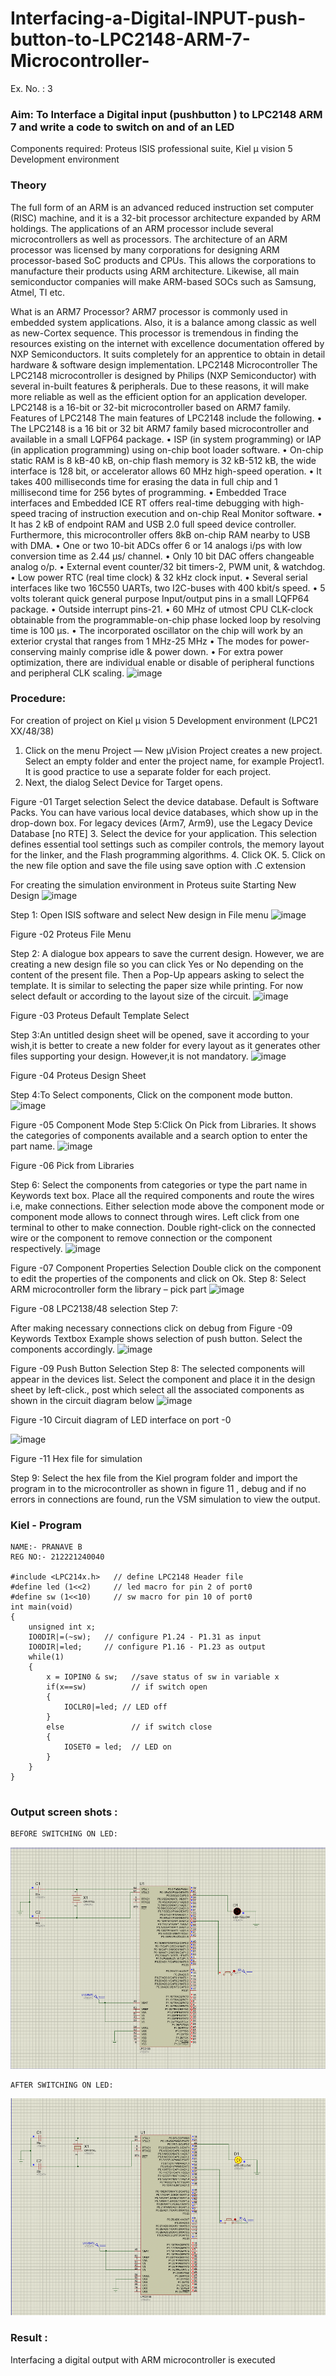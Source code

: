 # Interfacing-a-Digital-INPUT-push-button-to-LPC2148-ARM-7-Microcontroller-


Ex. No. : 3

 
### Aim: To Interface a Digital input (pushbutton ) to LPC2148 ARM 7 and write a code to switch on and of an LED 
Components required: Proteus ISIS professional suite, Kiel μ vision 5 Development environment 
### Theory 
The full form of an ARM is an advanced reduced instruction set computer (RISC) machine, and it is a 32-bit processor architecture expanded by ARM holdings. The applications of an ARM processor include several microcontrollers as well as processors. The architecture of an ARM processor was licensed by many corporations for designing ARM processor-based SoC products and CPUs. This allows the corporations to manufacture their products using ARM architecture. Likewise, all main semiconductor companies will make ARM-based SOCs such as Samsung, Atmel, TI etc.


What is an ARM7 Processor?
ARM7 processor is commonly used in embedded system applications. Also, it is a balance among classic as well as new-Cortex sequence. This processor is tremendous in finding the resources existing on the internet with excellence documentation offered by NXP Semiconductors. It suits completely for an apprentice to obtain in detail hardware & software design implementation.
LPC2148 Microcontroller
 The LPC2148 microcontroller is designed by Philips (NXP Semiconductor) with several in-built features & peripherals. Due to these reasons, it will make more reliable as well as the efficient option for an application developer. LPC2148 is a 16-bit or 32-bit microcontroller based on ARM7 family.
Features of LPC2148
The main features of LPC2148 include the following.
•	The LPC2148 is a 16 bit or 32 bit ARM7 family based microcontroller and available in a small LQFP64 package.
•	ISP (in system programming) or IAP (in application programming) using on-chip boot loader software.
•	On-chip static RAM is 8 kB-40 kB, on-chip flash memory is 32 kB-512 kB, the wide interface is 128 bit, or accelerator allows 60 MHz high-speed operation.
•	It takes 400 milliseconds time for erasing the data in full chip and 1 millisecond time for 256 bytes of programming.
•	Embedded Trace interfaces and Embedded ICE RT offers real-time debugging with high-speed tracing of instruction execution and on-chip Real Monitor software.
•	It has 2 kB of endpoint RAM and USB 2.0 full speed device controller. Furthermore, this microcontroller offers 8kB on-chip RAM nearby to USB with DMA.
•	One or two 10-bit ADCs offer 6 or 14 analogs i/ps with low conversion time as 2.44 μs/ channel.
•	Only 10 bit DAC offers changeable analog o/p.
•	External event counter/32 bit timers-2, PWM unit, & watchdog.
•	Low power RTC (real time clock) & 32 kHz clock input.
•	Several serial interfaces like two 16C550 UARTs, two I2C-buses with 400 kbit/s speed.
•	5 volts tolerant quick general purpose Input/output pins in a small LQFP64 package.
•	Outside interrupt pins-21.
•	60 MHz of utmost CPU CLK-clock obtainable from the programmable-on-chip phase locked loop by resolving time is 100 μs.
•	The incorporated oscillator on the chip will work by an exterior crystal that ranges from 1 MHz-25 MHz
•	The modes for power-conserving mainly comprise idle & power down.
•	For extra power optimization, there are individual enable or disable of peripheral functions and peripheral CLK scaling.
 ![image](https://user-images.githubusercontent.com/36288975/193398005-6e1257a9-16ae-43f5-9f09-33bb21ed25b9.png)



### Procedure:
For creation of project on    Kiel μ vision 5 Development environment (LPC21 XX/48/38)
1.	Click on the menu Project — New µVision Project creates a new project. Select an empty folder and enter the project name, for example Project1. It is good practice to use a separate folder for each project.
2.	Next, the dialog Select Device for Target opens.

 

Figure -01 Target selection
Select the device database. Default is Software Packs. You can have various local device databases, which show up in the drop-down box. For legacy devices (Arm7, Arm9), use the Legacy Device Database [no RTE]
3.	Select the device for your application. This selection defines essential tool settings such as compiler controls, the memory layout for the linker, and the Flash programming algorithms.
4.	Click OK.
5.	Click on the new file option and save the file using save option with .C extension 



For creating the simulation environment in Proteus suite 
Starting New Design
![image](https://user-images.githubusercontent.com/36288975/193398020-d0963a16-4349-4979-87d7-4c9dc11e2346.png)

Step 1: Open ISIS software and select New design in  File menu
 ![image](https://user-images.githubusercontent.com/36288975/193398023-cb8690cf-914a-47e3-8901-c8db3e4cd223.png)

Figure -02 Proteus File Menu

 Step 2: A dialogue box appears to save the current design. However, we are creating a new design file so you can click Yes or No depending on the content of the present file. Then a Pop-Up appears asking to select the template. It is similar to selecting the paper size while printing. For now select default or according to the layout size of the circuit.
 ![image](https://user-images.githubusercontent.com/36288975/193398027-fd5ae82c-341e-4ed9-aaa4-6bf7574c1a39.png)

  Figure -03 Proteus Default Template Select
 
Step 3:An untitled design sheet will be opened, save it according to your wish,it is better to create a new folder for every layout as it generates other files supporting your design. However,it is not mandatory.
![image](https://user-images.githubusercontent.com/36288975/193398031-03ecd6a5-d9b1-4a60-9dee-009c17a3f5dd.png)
  
  Figure -04 Proteus Design Sheet
 
Step 4:To Select components, Click on the component mode button.
 ![image](https://user-images.githubusercontent.com/36288975/193398044-5e0d1fe6-1d2b-4b54-9c54-f2904b234343.png)

Figure -05 Component Mode
Step 5:Click On Pick from Libraries. It shows the categories of components available and a search option to enter the part name.
 ![image](https://user-images.githubusercontent.com/36288975/193398047-f1d5f143-7980-45de-99f2-30b3c4bc04d6.png)

  Figure -06 Pick from Libraries

Step 6: Select the components from categories or type the part name in Keywords text box.
 Place all the required components and route the wires i.e, make connections.
Either selection mode above the component mode or component mode allows to connect through wires. Left click from one terminal to other to make connection. Double right-click on the connected wire or the component to remove connection or the component respectively.
 ![image](https://user-images.githubusercontent.com/36288975/193398050-d6d28800-0c5b-4f5c-a77c-227f3336a125.png)

 Figure -07 Component Properties Selection
Double click on the component to edit the properties of the components and click on Ok.
Step 8: Select ARM microcontroller form the library – pick part 
 ![image](https://user-images.githubusercontent.com/36288975/193398055-587ebd36-4b82-4eaf-837c-f94c3cf2d071.png)
  
Figure -08 LPC2138/48 selection
Step 7:

After making necessary connections click on debug from 
 Figure -09 Keywords Textbox
Example shows selection of push button. Select the components accordingly.
 ![image](https://user-images.githubusercontent.com/36288975/193398058-2519b9d0-a2ca-421f-957d-7507fc7791b8.png)

 Figure -09 Push Button Selection
Step 8: The selected components will appear in the devices list. Select the component and place it in the design sheet by left-click., post which select all the associated components as shown in the circuit diagram below 
![image](https://user-images.githubusercontent.com/36288975/193398065-c12b4984-db8e-40cc-890d-221db1c35b0d.png)

 
Figure -10 Circuit diagram of LED interface on port -0

![image](https://user-images.githubusercontent.com/36288975/193398071-76df0a57-7e76-4868-9769-c63d220482b8.png)

 
Figure -11 Hex file for simulation 

Step 9: Select the hex file from the Kiel program folder and import the program in to the microcontroller as shown in figure 11 ,  debug and if no errors in connections are found, run the VSM simulation to view the output.


### Kiel - Program  

```
NAME:- PRANAVE B
REG NO:- 212221240040

#include <LPC214x.h>   // define LPC2148 Header file
#define led (1<<2)     // led macro for pin 2 of port0
#define sw (1<<10)     // sw macro for pin 10 of port0
int main(void)
{
	unsigned int x;
	IO0DIR|=(~sw);   // configure P1.24 - P1.31 as input
	IO0DIR|=led;     // configure P1.16 - P1.23 as output
	while(1)
	{
		x = IOPIN0 & sw;   //save status of sw in variable x
		if(x==sw)          // if switch open
		{
			IOCLR0|=led; // LED off
		}
		else               // if switch close
		{
			IOSET0 = led;  // LED on
		}
	}
}


```

### Output screen shots :


    BEFORE SWITCHING ON LED:

  ![output](1.png)
     
    AFTER SWITCHING ON LED:
    
     
  ![output](2.png)


### Result :
Interfacing a digital output with ARM microcontroller is executed 







